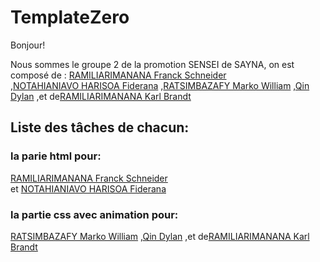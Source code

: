 # TemplateZero

Bonjour!

Nous sommes le groupe 2 de la promotion SENSEI de SAYNA, on est composé de :
 [RAMILIARIMANANA Franck Schneider](https://github.com/schneider2100)      
 ,[NOTAHIANIAVO HARISOA Fiderana](https://github.com/fiderana)
 ,[RATSIMBAZAFY Marko William](https://github.com/MARKOYOWAN)
 ,[Qin Dylan](https://github.com/Tour-dev-maker)
 ,et de[RAMILIARIMANANA Karl Brandt](https://github.com/KarlBrandt)
 
 ## Liste des tâches de chacun:
 ### la parie html pour: 
 [RAMILIARIMANANA Franck Schneider](https://github.com/schneider2100)      
 et [NOTAHIANIAVO HARISOA Fiderana](https://github.com/fiderana)
 
 ### la partie css avec animation pour: 
 [RATSIMBAZAFY Marko William](https://github.com/MARKOYOWAN)
 ,[Qin Dylan](https://github.com/Tour-dev-maker)
 ,et de[RAMILIARIMANANA Karl Brandt](https://github.com/KarlBrandt)
